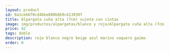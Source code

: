 ```yaml
---
layout: product
id: 8a1ceb6f0cd4bbe880b6b9c413930f
title: Alpargata cuña alta (7cm) sujeta con cintas
image: img/productos/alpargatas/blanco y rojo/Alpargata cuña alta (7cm) sujeta con cintas=42=doble =rojo blanco negro beige azul marino vaquero gaimo.webp
price: 42
tags: doble 
description: rojo blanco negro beige azul marino vaquero gaimo
order: 0
---
```

